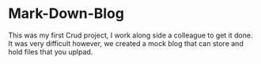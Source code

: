 # Mark-Down-Blog

 This was my first Crud project, I work along side a colleague to get it done. It was very difficult however, we created a mock blog that can store and hold files that you uplpad.
